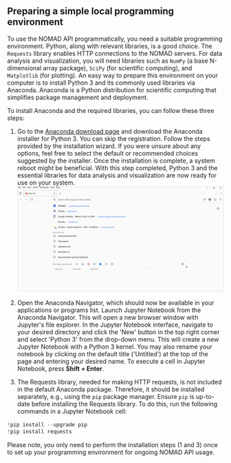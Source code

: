 
## Preparing a simple local programming environment

To use the NOMAD API programmatically, you need a suitable programming environment. Python, along with relevant libraries, is a good choice. The `Requests` library enables HTTP connections to the NOMAD servers. For data analysis and visualization, you will need libraries such as `NumPy` (a base N-dimensional array package), `SciPy` (for scientific computing), and `Matplotlib` (for plotting). An easy way to prepare this environment on your computer is to install Python 3 and its commonly used libraries via Anaconda. Anaconda is a Python distribution for scientific computing that simplifies package management and deployment.

To install Anaconda and the required libraries, you can follow these three steps:

1.  Go to the [Anaconda download page](https://www.anaconda.com/download) and download the Anaconda installer for Python 3. You can skip the registration. Follow the steps provided by the installation wizard. If you were unsure about any options, feel free to select the default or recommended choices suggested by the installer. Once the installation is complete, a system reboot might be beneficial. With this step completed, Python 3 and the essential libraries for data analysis and visualization are now ready for use on your system.
![download Anaconda](../images/download_anaconda.gif)

2.  Open the Anaconda Navigator, which should now be available in your applications or programs list. Launch Jupyter Notebook from the Anaconda Navigator. This will open a new browser window with Jupyter's file explorer. In the Jupyter Notebook interface, navigate to your desired directory and click the 'New' button in the top right corner and select 'Python 3' from the drop-down menu. This will create a new Jupyter Notebook with a Python 3 kernel. You may also rename your notebook by clicking on the default title ('Untitled') at the top of the page and entering your desired name. To execute a cell in Jupyter Notebook, press **Shift + Enter**.
    
3. The Requests library, needed for making HTTP requests, is not included in the default Anaconda package. Therefore, it should be installed separately, e.g., using the `pip` package manager. Ensure `pip`  is up-to-date before installing the Requests library. To do this, run the following commands in a Jupyter Notebook cell: 

```python
!pip install --upgrade pip
!pip install requests
```
Please note, you only need to perform the installation steps (1 and 3) once to set up your programming environment for ongoing NOMAD API usage. 



